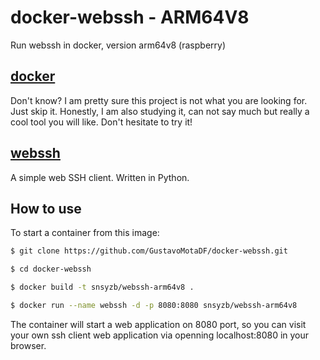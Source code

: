 # docker-webssh - ARM64V8
Run webssh in docker, version arm64v8 (raspberry)

## [docker](http://www.docker.com)
Don't know? I am pretty sure this project is not what you are looking for. Just skip it. 
Honestly, I am also studying it, can not say much but really a cool tool you will like. Don't hesitate to try it!

## [webssh](https://github.com/huashengdun/webssh)
A simple web SSH client. Written in Python.


## How to use
To start a container from this image:



``` bash
$ git clone https://github.com/GustavoMotaDF/docker-webssh.git

$ cd docker-webssh

$ docker build -t snsyzb/webssh-arm64v8 .

$ docker run --name webssh -d -p 8080:8080 snsyzb/webssh-arm64v8
```
The container will start a web application on 8080 port, so you can visit your own ssh client web application via openning localhost:8080 in your browser.
